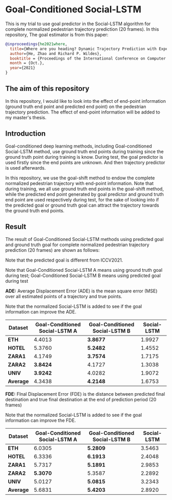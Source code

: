 # Goal-Conditioned Social-LSTM
This is my trial to use goal predictor in the Social-LSTM algorithm for complete normalized pedestrian trajectory prediction (20 frames). 
In this repository, The goal estimator is from this paper:
```bibtex
@inproceedings{he2021where,
  title={Where are you heading? Dynamic Trajectory Prediction with Expert Goal Examples},
  author={He, Zhao and Richard P. Wildes},
  booktitle = {Proceedings of the International Conference on Computer Vision (ICCV)},
  month = {Oct.},
  year={2021}
}
```
## The aim of this repository
In this repository, I would like to look into the effect of end-point information (ground truth end point and predicted end point)
on the pedestrian trajectory prediction. The effect of end-point information will be added to my master's thesis.

## Introduction
Goal-conditioned deep learning methods, including Goal-conditioned Social-LSTM method, use ground truth end points during training 
since the ground truth point during training is know. During test, the goal predictor is used firstly since the end points are unknown. And then 
trajectory predictor is used afterwards.

In this repository, we use the goal-shift method to endow the complete normalized pedestrian trajectory with end-point information. 
Note that during training, we all use ground truth end points in the goal-shift method, while the predicted end point generated by goal predictor and
ground truth end point are used respectively during test, for the sake of looking into if the predicted goal or ground truth goal can attract the trajectory towards the ground truth end points. 

## Result
The result of Goal-Conditioned Social-LSTM methods using predicted goal and ground truth goal for complete normalized pedestrian trajectory prediction (20 frames) are shown as follows:

Note that the predicted goal is different from ICCV2021.

Note that Goal-Conditioned Social-LSTM A means using ground truth goal during test; Goal-Conditioned Social-LSTM B means using predicted goal during test

**ADE:**
Average Displacement Error (ADE) is the mean square error (MSE) over all estimated points of a trajectory and true points.

Note that the normalized Social-LSTM is added to see if the goal information can improve the ADE.

| **Dataset**                           | **Goal-Conditioned Social-LSTM A** | **Goal-Conditioned Social-LSTM B**  | Social-LSTM |
| --------------------------------- | --------- |-----------------| ----------------|
| **ETH**                     | 4.4013  |**3.8677**| 1.9927|
| **HOTEL**                     | 5.3760   |**5.2482**|1.4552|
| **ZARA1**                     | 4.1749   |**3.7574**|1.7175|
| **ZARA2**                     |  **3.8424**  |4.1727|1.3038|
| **UNIV**                     | **3.9242**  |4.0282|1.9072|
| **Average**                     | 4.3438  |**4.2148**|1.6753|


**FDE:**
FInal Displacement Error (FDE) is the distance between predicted final destination and true final destination at the end of prediction period (20 frames)

Note that the normalized Social-LSTM is added to see if the goal information can improve the FDE.


| **Dataset**                           | **Goal-Conditioned Social-LSTM A** | **Goal-Conditioned Social-LSTM B**  |**Social-LSTM**|
| --------------------------------- | --------- |-----------------|------|
| **ETH**                     | 6.0305  |**5.2809**|3.5463|
| **HOTEL**                     | 6.3336   |**6.1913**|2.4048|
| **ZARA1**                     | 5.7317   |**5.1891**|2.9853|
| **ZARA2**                     |  **5.3070**  |5.3587|2.2892|
| **UNIV**                     | 5.0127  |**5.0815**|3.2343|
| **Average**                     | 5.6831   |**5.4203**|2.8920|


